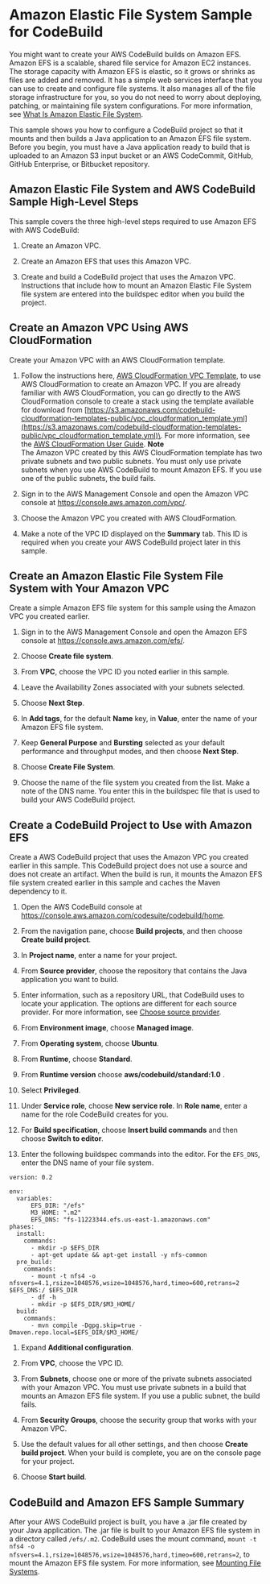 # Amazon Elastic File System Sample for CodeBuild<a name="sample-efs"></a>

 You might want to create your AWS CodeBuild builds on Amazon EFS\. Amazon EFS is a scalable, shared file service for Amazon EC2 instances\. The storage capacity with Amazon EFS is elastic, so it grows or shrinks as files are added and removed\. It has a simple web services interface that you can use to create and configure file systems\. It also manages all of the file storage infrastructure for you, so you do not need to worry about deploying, patching, or maintaining file system configurations\. For more information, see [What Is Amazon Elastic File System](https://docs.aws.amazon.com/efs/latest/ug/whatisefs.html)\. 

 This sample shows you how to configure a CodeBuild project so that it mounts and then builds a Java application to an Amazon EFS file system\. Before you begin, you must have a Java application ready to build that is uploaded to an Amazon S3 input bucket or an AWS CodeCommit, GitHub, GitHub Enterprise, or Bitbucket repository\. 

## Amazon Elastic File System and AWS CodeBuild Sample High\-Level Steps<a name="sample-efs-high-level-steps"></a>

 This sample covers the three high\-level steps required to use Amazon EFS with AWS CodeBuild: 

1.  Create an Amazon VPC\. 

1.  Create an Amazon EFS that uses this Amazon VPC\. 

1.  Create and build a CodeBuild project that uses the Amazon VPC\. Instructions that include how to mount an Amazon Elastic File System file system are entered into the buildspec editor when you build the project\. 

## Create an Amazon VPC Using AWS CloudFormation<a name="sample-efs-create-vpc"></a>

 Create your Amazon VPC with an AWS CloudFormation template\. 

1.  Follow the instructions here, [AWS CloudFormation VPC Template](cloudformation-vpc-template.md), to use AWS CloudFormation to create an Amazon VPC\. If you are already familiar with AWS CloudFormation, you can go directly to the AWS CloudFormation console to create a stack using the template available for download from [https://s3.amazonaws.com/codebuild-cloudformation-templates-public/vpc_cloudformation_template.yml](https://s3.amazonaws.com/codebuild-cloudformation-templates-public/vpc_cloudformation_template.yml)\. For more information, see the [AWS CloudFormation User Guide](https://docs.aws.amazon.com/AWSCloudFormation/latest/UserGuide//Welcome.html)\. 
**Note**  
 The Amazon VPC created by this AWS CloudFormation template has two private subnets and two public subnets\. You must only use private subnets when you use AWS CodeBuild to mount Amazon EFS\. If you use one of the public subnets, the build fails\. 

1. Sign in to the AWS Management Console and open the Amazon VPC console at [https://console\.aws\.amazon\.com/vpc/](https://console.aws.amazon.com/vpc/)\.

1.  Choose the Amazon VPC you created with AWS CloudFormation\. 

1.  Make a note of the VPC ID displayed on the **Summary** tab\. This ID is required when you create your AWS CodeBuild project later in this sample\. 

## Create an Amazon Elastic File System File System with Your Amazon VPC<a name="sample-efs-create-efs"></a>

 Create a simple Amazon EFS file system for this sample using the Amazon VPC you created earlier\. 

1. Sign in to the AWS Management Console and open the Amazon EFS console at [ https://console\.aws\.amazon\.com/efs/](https://console.aws.amazon.com/efs/)\.

1.  Choose **Create file system**\. 

1.  From **VPC**, choose the VPC ID you noted earlier in this sample\. 

1.  Leave the Availability Zones associated with your subnets selected\. 

1.  Choose **Next Step**\. 

1.  In **Add tags**, for the default **Name** key, in **Value**, enter the name of your Amazon EFS file system\. 

1.  Keep **General Purpose** and **Bursting** selected as your default performance and throughput modes, and then choose **Next Step**\. 

1.  Choose **Create File System**\. 

1. Choose the name of the file system you created from the list\. Make a note of the DNS name\. You enter this in the buildspec file that is used to build your AWS CodeBuild project\. 

## Create a CodeBuild Project to Use with Amazon EFS<a name="sample-efs-create-acb"></a>

 Create a AWS CodeBuild project that uses the Amazon VPC you created earlier in this sample\. This CodeBuild project does not use a source and does not create an artifact\. When the build is run, it mounts the Amazon EFS file system created earlier in this sample and caches the Maven dependency to it\. 

1. Open the AWS CodeBuild console at [https://console\.aws\.amazon\.com/codesuite/codebuild/home](https://console.aws.amazon.com/codesuite/codebuild/home)\.

1.  From the navigation pane, choose **Build projects**, and then choose **Create build project**\. 

1.  In **Project name**, enter a name for your project\. 

1.  From **Source provider**, choose the repository that contains the Java application you want to build\. 

1.  Enter information, such as a repository URL, that CodeBuild uses to locate your application\. The options are different for each source provider\. For more information, see [Choose source provider](create-project.md#create-project-source-provider)\. 

1.  From **Environment image**, choose **Managed image**\. 

1.  From **Operating system**, choose **Ubuntu**\. 

1.  From **Runtime**, choose **Standard**\. 

1.  From **Runtime version** choose **aws/codebuild/standard:1\.0** \. 

1.  Select **Privileged**\. 

1.  Under **Service role**, choose **New service role**\. In **Role name**, enter a name for the role CodeBuild creates for you\. 

1.  For **Build specification**, choose **Insert build commands** and then choose **Switch to editor**\. 

1.  Enter the following buildspec commands into the editor\. For the `EFS_DNS`, enter the DNS name of your file system\. 

   ```
   version: 0.2
   
   env:
     variables:
         EFS_DIR: "/efs"
         M3_HOME: ".m2"
         EFS_DNS: "fs-11223344.efs.us-east-1.amazonaws.com"
   phases:
     install:
       commands:
         - mkdir -p $EFS_DIR
         - apt-get update && apt-get install -y nfs-common
     pre_build:
       commands:
         - mount -t nfs4 -o nfsvers=4.1,rsize=1048576,wsize=1048576,hard,timeo=600,retrans=2 $EFS_DNS:/ $EFS_DIR
         - df -h
         - mkdir -p $EFS_DIR/$M3_HOME/
     build:
       commands:
         - mvn compile -Dgpg.skip=true -Dmaven.repo.local=$EFS_DIR/$M3_HOME/
   ```

1. Expand **Additional configuration**\.

1.  From **VPC**, choose the VPC ID\. 

1.  From **Subnets**, choose one or more of the private subnets associated with your Amazon VPC\. You must use private subnets in a build that mounts an Amazon EFS file system\. If you use a public subnet, the build fails\. 

1.  From **Security Groups**, choose the security group that works with your Amazon VPC\. 

1.  Use the default values for all other settings, and then choose **Create build project**\. When your build is complete, you are on the console page for your project\. 

1.  Choose **Start build**\. 

## CodeBuild and Amazon EFS Sample Summary<a name="sample-efs-summary"></a>

 After your AWS CodeBuild project is built, you have a \.jar file created by your Java application\. The \.jar file is built to your Amazon EFS file system in a directory called `/efs/.m2`\. CodeBuild uses the mount command, `mount -t nfs4 -o nfsvers=4.1,rsize=1048576,wsize=1048576,hard,timeo=600,retrans=2`, to mount the Amazon EFS file system\. For more information, see [Mounting File Systems](https://docs.aws.amazon.com/efs/latest/ug/mounting-fs.html)\. 